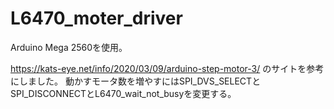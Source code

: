 # L6470_moter_driver

Arduino Mega 2560を使用。

https://kats-eye.net/info/2020/03/09/arduino-step-motor-3/
のサイトを参考にしました。
動かすモータ数を増やすにはSPI_DVS_SELECTとSPI_DISCONNECTとL6470_wait_not_busyを変更する。

